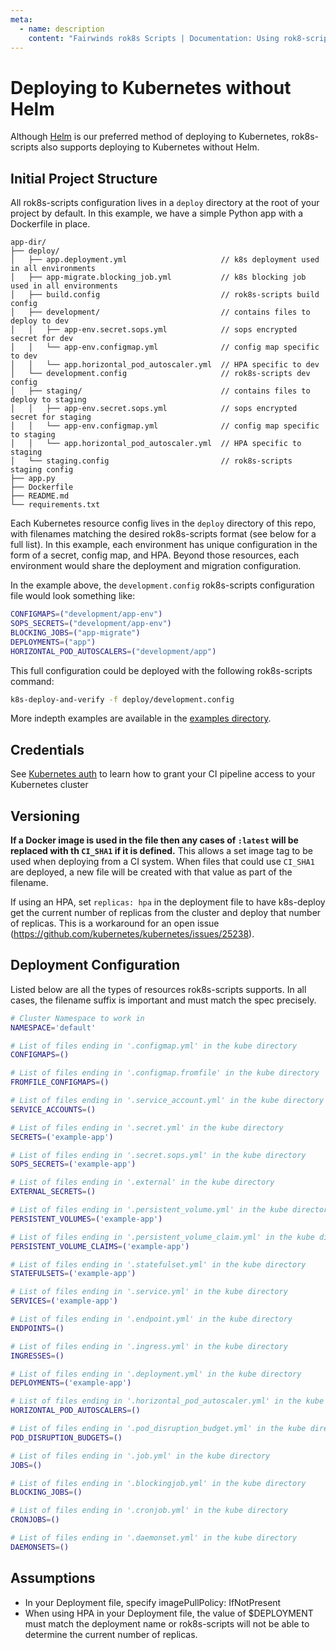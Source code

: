 ```yaml
---
meta:
  - name: description
    content: "Fairwinds rok8s Scripts | Documentation: Using rok8-scripts without Helm"
---
```

# Deploying to Kubernetes without Helm
Although [Helm](helm.md) is our preferred method of deploying to Kubernetes, rok8s-scripts also supports deploying to Kubernetes without Helm.

## Initial Project Structure
All rok8s-scripts configuration lives in a `deploy` directory at the root of your project by default. In this example, we have a simple Python app with a Dockerfile in place.

```plaintext
app-dir/
├── deploy/
│   ├── app.deployment.yml                     // k8s deployment used in all environments
│   ├── app-migrate.blocking_job.yml           // k8s blocking job used in all environments
│   ├── build.config                           // rok8s-scripts build config
│   ├── development/                           // contains files to deploy to dev
│   │   ├── app-env.secret.sops.yml            // sops encrypted secret for dev
│   │   └── app-env.configmap.yml              // config map specific to dev
│   │   └── app.horizontal_pod_autoscaler.yml  // HPA specific to dev
│   └── development.config                     // rok8s-scripts dev config
│   ├── staging/                               // contains files to deploy to staging
│   │   ├── app-env.secret.sops.yml            // sops encrypted secret for staging
│   │   └── app-env.configmap.yml              // config map specific to staging
│   │   └── app.horizontal_pod_autoscaler.yml  // HPA specific to staging
│   └── staging.config                         // rok8s-scripts staging config
├── app.py
├── Dockerfile
├── README.md
└── requirements.txt
```

Each Kubernetes resource config lives in the `deploy` directory of this repo, with filenames matching the desired rok8s-scripts format (see below for a full list). In this example, each environment has unique configuration in the form of a secret, config map, and HPA. Beyond those resources, each environment would share the deployment and migration configuration.

In the example above, the `development.config` rok8s-scripts configuration file would look something like:

```bash
CONFIGMAPS=("development/app-env")
SOPS_SECRETS=("development/app-env")
BLOCKING_JOBS=("app-migrate")
DEPLOYMENTS=("app")
HORIZONTAL_POD_AUTOSCALERS=("development/app")
```

This full configuration could be deployed with the following rok8s-scripts command:

```bash
k8s-deploy-and-verify -f deploy/development.config
```

More indepth examples are available in the [examples directory](https://github.com/FairwindsOps/rok8s-scripts/tree/master/examples).

## Credentials
See [Kubernetes auth](kubernetes_auth.md) to learn how to grant your CI pipeline access to your Kubernetes cluster

## Versioning
**If a Docker image is used in the file then any cases of `:latest` will be replaced with th `CI_SHA1` if it is defined.** This allows a set image tag to be used when deploying from a CI system. When files that could use `CI_SHA1` are deployed, a new file will be created with that value as part of the filename.

If using an HPA, set `replicas: hpa` in the deployment file to have k8s-deploy get the current number of replicas from the cluster and deploy that number of replicas. This is a workaround for an open issue (https://github.com/kubernetes/kubernetes/issues/25238).

## Deployment Configuration
Listed below are all the types of resources rok8s-scripts supports. In all cases, the filename suffix is important and must match the spec precisely.

```bash
# Cluster Namespace to work in
NAMESPACE='default'

# List of files ending in '.configmap.yml' in the kube directory
CONFIGMAPS=()

# List of files ending in '.configmap.fromfile' in the kube directory
FROMFILE_CONFIGMAPS=()

# List of files ending in '.service_account.yml' in the kube directory
SERVICE_ACCOUNTS=()

# List of files ending in '.secret.yml' in the kube directory
SECRETS=('example-app')

# List of files ending in '.secret.sops.yml' in the kube directory
SOPS_SECRETS=('example-app')

# List of files ending in '.external' in the kube directory
EXTERNAL_SECRETS=()

# List of files ending in '.persistent_volume.yml' in the kube directory
PERSISTENT_VOLUMES=('example-app')

# List of files ending in '.persistent_volume_claim.yml' in the kube directory
PERSISTENT_VOLUME_CLAIMS=('example-app')

# List of files ending in '.statefulset.yml' in the kube directory
STATEFULSETS=('example-app')

# List of files ending in '.service.yml' in the kube directory
SERVICES=('example-app')

# List of files ending in '.endpoint.yml' in the kube directory
ENDPOINTS=()

# List of files ending in '.ingress.yml' in the kube directory
INGRESSES=()

# List of files ending in '.deployment.yml' in the kube directory
DEPLOYMENTS=('example-app')

# List of files ending in '.horizontal_pod_autoscaler.yml' in the kube directory
HORIZONTAL_POD_AUTOSCALERS=()

# List of files ending in '.pod_disruption_budget.yml' in the kube directory
POD_DISRUPTION_BUDGETS=()

# List of files ending in '.job.yml' in the kube directory
JOBS=()

# List of files ending in '.blockingjob.yml' in the kube directory
BLOCKING_JOBS=()

# List of files ending in '.cronjob.yml' in the kube directory
CRONJOBS=()

# List of files ending in '.daemonset.yml' in the kube directory
DAEMONSETS=()
```

## Assumptions
* In your Deployment file, specify imagePullPolicy: IfNotPresent
* When using HPA in your Deployment file, the value of $DEPLOYMENT must match the deployment name or rok8s-scripts will not be able to determine the current number of replicas.
